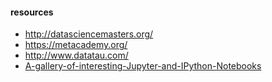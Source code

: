  
 #### resources 
 - http://datasciencemasters.org/
 - https://metacademy.org/
 - http://www.datatau.com/
 - [A-gallery-of-interesting-Jupyter-and-IPython-Notebooks](https://github.com/jupyter/jupyter/wiki/A-gallery-of-interesting-Jupyter-and-IPython-Notebooks)  
 
